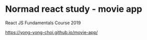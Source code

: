# Normad react study - movie app


React JS Fundamentals Course 2019

https://yong-yong-choi.github.io/movie-app/
